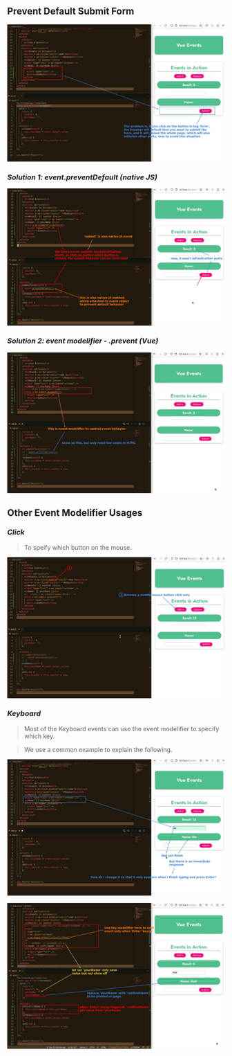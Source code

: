 ## **Prevent Default Submit Form**

![Alt problem: defult submt](pic/07.jpg)

### _Solution 1: event.preventDefault (native JS)_

![Alt sol 1: preventDefault](pic/08.jpg)

### _Solution 2: event modelifier - .prevent (Vue)_

![Alt sol 2: event modelifier of Vue](pic/09.jpg)

## **Other Event Modelifier Usages**

### _Click_

> To speify which button on the mouse.

![Alt click event modelifier](pic/10.jpg)

### _Keyboard_

> Most of the Keyboard events can use the event modelifier to specify which key.

> We use a common example to explain the following.

![Alt show off when enter](pic/11.jpg)

![Alt sol](pic/12.jpg)
